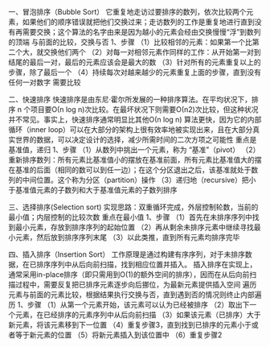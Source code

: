 一、冒泡排序（Bubble Sort）
它重复地走访过要排序的数列，依次比较两个元素，如果他们的顺序错误就把他们交换过来；走访数列的工作是重复地进行直到没有再需要交换；这个算法的名字由来是因为越小的元素会经由交换慢慢“浮”到数列的顶端
与前面的比较，交换与否
1、步骤
（1）比较相邻的元素：如果第一个比第二个大，就交换他们两个
（2）对每一对相邻元素作同样的工作：从开始第一对到结尾的最后一对，最后的元素应该会是最大的数
（3）针对所有的元素重复以上的步骤，除了最后一个
（4）持续每次对越来越少的元素重复上面的步骤，直到没有任何一对数字 需要比较

二、快速排序
快速排序是由东尼·霍尔所发展的一种排序算法。在平均状况下，排序 n 个项目要Ο(n log n)次比较。在最坏状况下则需要Ο(n2)次比较，但这种状况并不常见。事实上，快速排序通常明显比其他Ο(n log n) 算法更快，因为它的内部循环（inner loop）可以在大部分的架构上很有效率地被实现出来，且在大部分真实世界的数据，可以决定设计的选择，减少所需时间的二次方项之可能性
重点是基准值，递归
1、步骤
（1）从数列中挑出一个元素，称为 “基准”（pivot）
（2）重新排序数列：所有元素比基准值小的摆放在基准前面，所有元素比基准值大的摆在基准的后面（相同的数可以到任一边）；在这个分区退出之后，该基准就处于数列的中间位置。这个称为分区（partition）操作
（3）递归地（recursive）把小于基准值元素的子数列和大于基准值元素的子数列排序

三、选择排序(Selection sort)
实现思路：双重循环完成，外层控制轮数，当前的最小值；内层控制的比较次数
重点在最小值
1、步骤
（1）首先在未排序序列中找到最小元素，存放到排序序列的起始位置
（2）再从剩余未排序元素中继续寻找最小元素，然后放到排序序列末尾
（3）以此类推，直到所有元素均排序完毕

四、插入排序（Insertion Sort）
工作原理是通过构建有序序列，对于未排序数据，在已排序序列中从后向前扫描，找到相应位置并插入。
插入排序在实现上，通常采用in-place排序（即只需用到O(1)的额外空间的排序），因而在从后向前扫描过程中，需要反复把已排序元素逐步向后挪位，为最新元素提供插入空间
遍历元素与前面的元素比较，根据结果执行交换与否，直到遇到否的情况则终止内部遍历
1、步骤
（1）从第一个元素开始，该元素可以认为已经被排序
（2）取出下一个元素，在已经排序的元素序列中从后向前扫描
（3）如果该元素（已排序）大于新元素，将该元素移到下一位置
（4）重复步骤3，直到找到已排序的元素小于或者等于新元素的位置
（5）将新元素插入到该位置中
（6）重复步骤2



